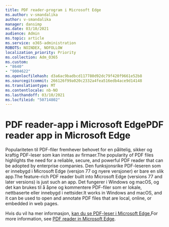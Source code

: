 ```yaml
---
title: PDF reader-program i Microsoft Edge
ms.author: v-smandalika
author: v-smandalika
manager: dansimp
ms.date: 03/10/2021
audience: Admin
ms.topic: article
ms.service: o365-administration
ROBOTS: NOINDEX, NOFOLLOW
localization_priority: Priority
ms.collection: Adm_O365
ms.custom:
- "8640"
- "9004622"
ms.openlocfilehash: d3a6ac9badbcd117780d92dc79f420f9661e52b8
ms.sourcegitcommit: 266126f99a020c2332a4fea516edb4ace9d14148
ms.translationtype: MT
ms.contentlocale: nb-NO
ms.lasthandoff: 03/10/2021
ms.locfileid: "50714802"
---
```

# <a name="pdf-reader-app-in-microsoft-edge"></a><span data-ttu-id="74441-102">PDF reader-app i Microsoft Edge</span><span class="sxs-lookup"><span data-stu-id="74441-102">PDF reader app in Microsoft Edge</span></span>

<span data-ttu-id="74441-103">Populariteten til PDF-filer fremhever behovet for en pålitelig, sikker og kraftig PDF-leser som kan inntas av firmaer.</span><span class="sxs-lookup"><span data-stu-id="74441-103">The popularity of PDF files highlights the need for a reliable, secure, and powerful PDF reader that can be adopted by enterprise companies.</span></span> <span data-ttu-id="74441-104">Den funksjonsrike PDF-leseren som er innebygd i Microsoft Edge (versjon 77 og nyere versjoner) er bare en slik app.</span><span class="sxs-lookup"><span data-stu-id="74441-104">The feature-rich PDF reader built into Microsoft Edge (versions 77 and later versions) is just such an app.</span></span> <span data-ttu-id="74441-105">Det fungerer i Windows og macOS, og det kan brukes til å åpne og kommentere PDF-filer som er lokale, nettbaserte eller innebygd i nettsider.</span><span class="sxs-lookup"><span data-stu-id="74441-105">It works in Windows and macOS, and it can be used to open and annotate PDF files that are local, online, or embedded in web pages.</span></span>

<span data-ttu-id="74441-106">Hvis du vil ha mer informasjon, [kan du se PDF-leser i Microsoft Edge.](https://docs.microsoft.com/deployedge/microsoft-edge-pdf)</span><span class="sxs-lookup"><span data-stu-id="74441-106">For more information, see [PDF reader in Microsoft Edge](https://docs.microsoft.com/deployedge/microsoft-edge-pdf).</span></span>
